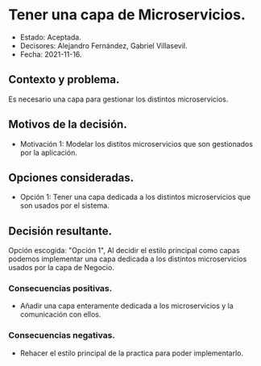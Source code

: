 # Tener una capa de Microservicios.

* Estado: Aceptada.
* Decisores: Alejandro Fernández, Gabriel Villasevil.
* Fecha: 2021-11-16.

## Contexto y problema.

Es necesario una capa para gestionar los distintos microservicios.

## Motivos de la decisión.

* Motivación 1: Modelar los distitos microservicios que son gestionados por la aplicación.

## Opciones consideradas.

* Opción 1: Tener una capa dedicada a los distintos microservicios que son usados por el sistema.

## Decisión resultante.

Opción escogida: "Opción 1", Al decidir el estilo principal como capas podemos implementar una capa dedicada a los distintos microservicios usados por la capa de Negocio.

### Consecuencias positivas.

* Añadir una capa enteramente dedicada a los microservicios y la comunicación con ellos.

### Consecuencias negativas.

* Rehacer el estilo principal de la practica para poder implementarlo.
